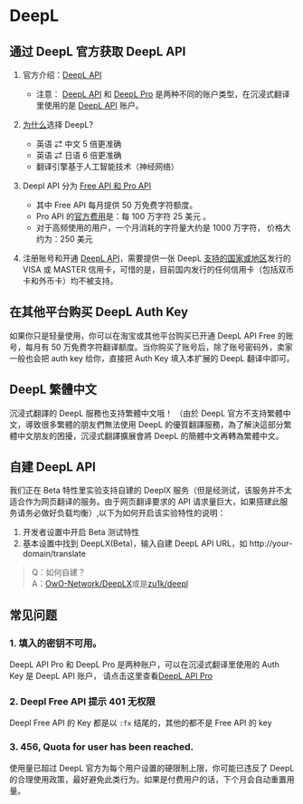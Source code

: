 # DeepL

## 通过 DeepL 官方获取 DeepL API

1. 官方介绍：[DeepL API ](https://www.deepl.com/zh/pro#developer)
   - 注意： [DeepL API](https://www.deepl.com/zh/pro#developer) 和 [DeepL Pro](https://www.deepl.com/pro) 是两种不同的账户类型，在沉浸式翻译里使用的是 [DeepL API](https://www.deepl.com/zh/pro/select-country#developer) 账户。
2. [为什么](https://www.deepl.com/zh/whydeepl)选择 DeepL?

   - 英语 ⇄ 中文 5 倍更准确
   - 英语 ⇄ 日语 6 倍更准确
   - 翻译引擎基于人工智能技术（神经网络）

3. Deepl API 分为 [Free API 和 Pro API](https://www.deepl.com/zh/pro#developer)

   - 其中 Free API 每月提供 50 万免费字符额度。
   - Pro API 的[官方费用](https://www.deepl.com/zh/pro#developer)是：每 100 万字符 25 美元 。
   - 对于高频使用的用户，一个月消耗的字符量大约是 1000 万字符， 价格大约为：250 美元

4. 注册账号和开通 [DeepL API](https://www.deepl.com/zh/pro#developer)，需要提供一张 DeepL [支持的国家或地区](https://support.deepl.com/hc/zh-cn/articles/360020016339-DeepL-Pro%E5%9C%A8%E6%88%91%E6%89%80%E5%9C%A8%E5%9B%BD%E5%AE%B6%E6%97%A0%E6%B3%95%E8%AE%A2%E9%98%85)发行的 VISA 或 MASTER 信用卡，可惜的是，目前国内发行的任何信用卡（包括双币卡和外币卡）均不被支持。

## 在其他平台购买 DeepL Auth Key

如果你只是轻量使用，你可以在淘宝或其他平台购买已开通 DeepL API Free 的账号，每月有 50 万免费字符翻译额度。当你购买了账号后，除了账号密码外，卖家一般也会把 auth key 给你，直接把 Auth Key 填入本扩展的 DeepL 翻译中即可。

## DeepL 繁體中文

沉浸式翻譯的 DeepL 服務也支持繁體中文哦！ （由於 DeepL 官方不支持繁體中文，導致很多繁體的朋友們無法使用 DeepL 的優質翻譯服務，為了解決這部分繁體中文朋友的困擾，沉浸式翻譯擴展會將 DeepL 的簡體中文再轉為繁體中文。

## 自建 DeepL API

我们正在 Beta 特性里实验支持自建的 DeeplX 服务（但是经测试，该服务并不太适合作为网页翻译的服务。由于网页翻译要求的 API 请求量巨大，如果搭建此服务请务必做好负载均衡）,以下为如何开启该实验特性的说明：

1. 开发者设置中开启 Beta 测试特性
2. 基本设置中找到 DeepLX(Beta)，输入自建 DeepL API URL，如 http://your-domain/translate

> Q：如何自建？  
> A：[OwO-Network/DeepLX](https://github.com/OwO-Network/DeepLX#setup-on-immersive-translate)或是[zu1k/deepl](https://github.com/KyleChoy/zotero-pdf-translate/blob/CustomDeepL/README.md)

## 常见问题

### 1. 填入的密钥不可用。

DeepL API Pro 和 DeepL Pro 是两种账户，可以在沉浸式翻译里使用的 Auth Key 是 DeepL API 账户， 请点击这里查看[DeepL API Pro](https://www.deepl.com/zh/pro/select-country#developer)

### 2. Deepl Free API 提示 401 无权限

Deepl Free API 的 Key 都是以 `:fx` 结尾的，其他的都不是 Free API 的 key

### 3. 456, Quota for user has been reached.

使用量已超过 DeepL 官方为每个用户设置的硬限制上限，你可能已违反了 DeepL 的合理使用政策，最好避免此类行为。如果是付费用户的话，下个月会自动重置用量。
